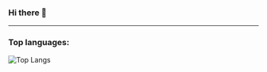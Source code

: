 ### Hi there 👋
---
### Top languages:

![Top Langs](https://github-readme-stats.vercel.app/api/top-langs/?username=Rodrigaumm&theme=cobalt)

